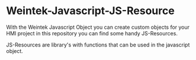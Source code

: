# Weintek-Javascript-JS-Resource

With the Weintek Javascript Object you can create custom objects for your HMI project in this repository you can find some handy JS-Resources.

JS-Resources are library's with functions that can be used in the javascript object.
